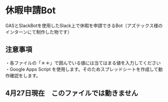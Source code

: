 # 休暇申請Bot
GASとSlackBotを使用したSlack上で休暇を申請できるBot（アズテックス様のインターンにて制作した物です）

## 注意事項
・各ファイルの「＊＊」で囲んでいる値には当てはまる値を入力してください
・Google Apps Script を使用します。そのためスプレッドシートを作成して動作確認をします。

## 4月27日現在　このファイルでは動きません
